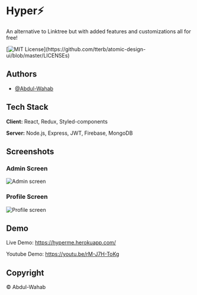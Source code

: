 
# Hyper⚡️

An alternative to Linktree but with added features and customizations all for free!


[![MIT License](https://img.shields.io/apm/l/atomic-design-ui.svg?)](https://github.com/tterb/atomic-design-ui/blob/master/LICENSEs)


## Authors

- [@Abdul-Wahab](https://www.github.com/WahabDev12)


## Tech Stack

**Client:** React, Redux, Styled-components

**Server:** Node.js, Express, JWT, Firebase, MongoDB


## Screenshots

### Admin Screen
![Admin screen](https://firebasestorage.googleapis.com/v0/b/user-uploads-v1.appspot.com/o/hype%2Fss2.png?alt=media&token=fea54f33-fdc3-403b-aaf8-676d1551c8b4)

### Profile Screen
![Profile screen](https://firebasestorage.googleapis.com/v0/b/user-uploads-v1.appspot.com/o/hype%2Fscreenp.png?alt=media&token=d96b12bb-49c3-4e11-ae10-5adfd933dac4)


## Demo

Live Demo: https://hyperme.herokuapp.com/

Youtube Demo: https://youtu.be/rM-J7H-ToKg


## Copyright

&copy; Abdul-Wahab 
